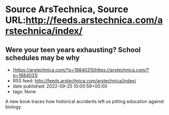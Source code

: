 # Source ArsTechnica, Source URL:http://feeds.arstechnica.com/arstechnica/index/

## Were your teen years exhausting? School schedules may be why
 - [https://arstechnica.com/?p=1884031](https://arstechnica.com/?p=1884031)
 - RSS feed: http://feeds.arstechnica.com/arstechnica/index/
 - date published: 2022-09-25 10:00:59+00:00
 - tags: None

A new book traces how historical accidents left us pitting education against biology.
